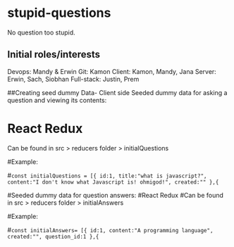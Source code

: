 # stupid-questions
No question too stupid.

## Initial roles/interests

Devops: Mandy & Erwin
Git: Kamon
Client: Kamon, Mandy, Jana
Server: Erwin, Sach, Siobhan
Full-stack: Justin, Prem

##Creating seed dummy Data- Client side
Seeded dummy data for asking a question and viewing its contents:
# React Redux 
Can be found in src > reducers folder > initialQuestions 

#Example: 

#```const initialQuestions = [{
  id:1,
  title:"what is javascript?",
  content:"I don't know what Javascript is! ohmigod!",
  created:""
},{```

#Seeded dummy data for question answers: 
#React Redux 
#Can be found in src > reducers folder > initialAnswers 

#Example:

#```const initialAnswers= [{
  id:1,
  content:"A programming language",
  created:"",
  question_id:1
},{```
